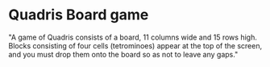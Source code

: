 # Quadris Board game

"A game of Quadris consists of a board, 11 columns wide and 15 rows high. Blocks consisting of four cells (tetrominoes) appear at the top of the screen, and you must drop them onto the board so as not to leave any gaps."

